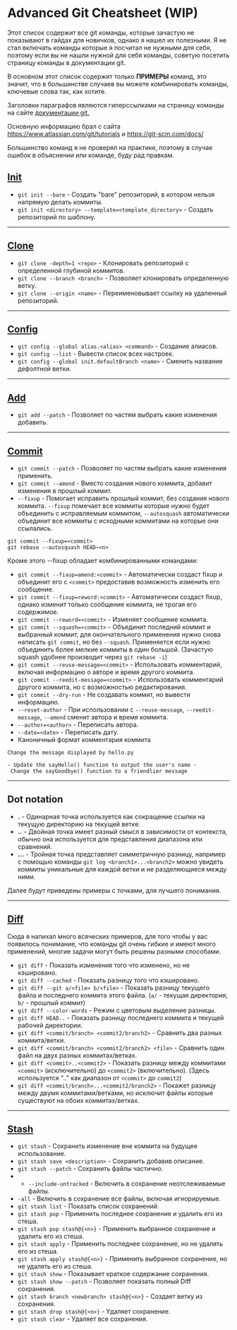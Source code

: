 # Advanced Git Cheatsheet (WIP)

Этот список содержит все git команды, которые зачастую не показывают в гайдах для новичков, однако я нашел их полезными. Я не стал включать команды которые я посчитал не нужными для себя, поэтому если вы не нашли нужной для себя команды, советую посетить страницу команды в документации git.

В основном этот список содержит только **ПРИМЕРЫ** команд, это значит, что в большинстве случаев вы можете комбинировать команды, ключевые слова так, как хотите.

Заголовки параграфов являются гиперссылками на страницу команды на сайте [документации git.](https://git-scm.com/docs)

Основную информацию брал с сайта https://www.atlassian.com/git/tutorials и https://git-scm.com/docs/

Большинство команд я не проверял на практике, поэтому в случае ошибок в объяснении или команде, буду рад правкам.
## [Init](https://git-scm.com/docs/git-init)
- `git init --bare` - Создать "bare" репозиторий, в котором нельзя напрямую делать коммиты.
- `git init <directory> --template=<template_directory>` - Создать репозиторий по шаблону.
---
## [Clone](https://git-scm.com/docs/git-clone)
- `git clone -depth=1 <repo>` - Клонировать репозиторий с определенной глубиной коммитов.
- `git clone --branch <branch>`  - Позволяет клонировать определенную ветку.
- `git clone --origin <name>` - Переименовывает ссылку на удаленный репозиторий.
---
## [Config](https://git-scm.com/docs/git-config)
- `git config --global alias.<alias> <command>` - Создание алиасов.
- `git config --list` - Вывести список всех настроек.
- `git config --global init.defaultBranch <name>` - Сменить название дефолтной ветки.
---
## [Add](https://git-scm.com/docs/git-add)
- `git add --patch` - Позволяет по частям выбрать какие изменения добавить.
---
## [Commit](https://git-scm.com/docs/git-commit)
- `git commit --patch` - Позволяет по частям выбрать какие изменения применить. 
- `git commit --amend` - Вместо создания нового коммита, добавит изменения в прошлый коммит.
- `--fixup` - Помогает исправить прошлый коммит, без создания нового коммита. `--fixup` помечает все коммиты которые нужно будет объединить с исправляемым коммитом, `--autosquash` автоматически объединит все коммиты с исходными коммитами на которые они ссылались.
```git
git commit --fixup=<commit>
git rebase --autosquash HEAD~<n>
```

Кроме этого --fixup обладает комбинированными командами:
- `git commit --fixup=amend:<commit>` - Автоматически создаст fixup и объединит его с `<commit>` предоставив возможность изменить его сообщение.
- `git commit --fixup=reword:<commit>` - Автоматически создаст fixup, однако изменит только сообщение коммита, не трогая его содержимое.
- `git commit --reword=<commit>` - Изменяет сообщение коммита.
- `git commit --squash=<commit>` - Объединит последний коммит и выбранный коммит, для окончательного применения нужно снова написать `git commit`, но без `--squash`. Применяется если нужно объединить более мелкие коммиты в один большой. (Зачастую squash удобнее производит через `git rebase -i`)
- `git commit --reuse-message=<commit>` - Использовать комментарий, включая информацию о авторе и время другого коммита.
- `git commit --reedit-message=<commit>` - Использовать комментарий другого коммита, но с возможностью редактирования.
- `git commit --dry-run` - Не создавать коммит, но вывести информацию.
- `--reset-author` - При использовании с `--reuse-message`, `--reedit-message`, `--amend` сменит автора и время коммита.
- `--author=<author>` - Переписать автора.
- `--date=<date>` - Переписать дату.
- Каноничный формат комментария коммита
```git
Change the message displayed by hello.py

- Update the sayHello() function to output the user's name - Change the sayGoodbye() function to a friendlier message
```
---
## Dot notation
- **.** - Одинарная точка используется как сокращение ссылки на текущую директорию на текущей ветке.
- **..** - Двойная точка имеет разный смысл в зависимости от контекста, обычно она используется для представления диапазона или сравнений.
- **...** - Тройная точка представляет симметричную разницу, например с помощью команды `git log <branch1>...<branch2>` можно увидеть коммиты уникальные для каждой ветки и не разделяющиеся между ними.

Далее будут приведены примеры с точками, для лучшего понимания.

---
## [Diff](https://git-scm.com/docs/git-diff)

Сюда я напихал много всяческих примеров, для того чтобы у вас появилось понимание, что команды git очень гибкие и имеют много применений, многие задачи могут быть решены разными способами.

- `git diff` - Показать изменения того что изменено, но не кэшировано.
- `git diff --cached` - Показать разницу того что кэшировано.
- `git diff --git a/<file> b/<file>` - Показать разницу текущего файла и последнего коммита этого файла. (`a/` - текущая директория, `b/` - прошлый коммит)
- `git diff --color-words` - Режим с цветовым выделение разницы.
- `git diff HEAD..` - Показать разницу последнего коммита и текущей рабочей директории.
- `git diff <commit/branch> <commit2/branch2>` - Сравнить два разных коммита/ветки.
- `git diff <commit/branch> <commit2/branch2> <file>` - Сравнить один файл на двух разных коммитах/ветках. 
- `git diff <commit>..<commit2>` - Показать разницу между коммитами `<commit>` (исключительно) до `<commit2>` (включительно). (Здесь используется ".." как диапазон от `<commit>` до `commit2`)
- `git diff <commit/branch>...<commit2/branch2>` - Покажет разницу между двумя коммитами/ветками, но исключит файлы которые существуют на обоих коммитах/ветках.
---
## [Stash](https://git-scm.com/docs/git-stash)
- `git stash` - Сохранить изменение вне коммита на будущее использование.
- `git stash save <description>` - Сохранить добавив описание.
- `git stash --patch` - Сохранить файлы частично.
- - `--include-untracked` - Включить в сохранение неотслеживаемые файлы.
- `-all` - Включить в сохранение все файлы, включая игнорируемые.
- `git stash list` - Показать список сохранений.
- `git stash pop` - Применить последнее сохранение и удалить его из стеша.
- `git stash pop stash@{<n>}` - Применить выбранное сохранение и удалить его из стеша.
- `git stash apply` - Применить последнее сохранение, но не удалять его из стеша.
- `git stash apply stash@{<n>}` - Применить выбранное сохранение, но не удалять его из стеша.
- `git stash show` - Показывает краткое содержание сохранения.
- `git stash show --patch` - Позволяет показать полный Diff сохранения.
- `git stash branch <newbranch> stash@{<n>}` - Создает ветку из сохранения.
- `git stash drop stash@{<n>}` - Удаляет сохранение.
- `git stash clear` - Удаляет все сохранения.
